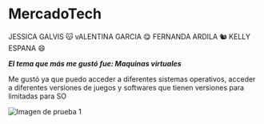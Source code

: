 # MercadoTech
JESSICA GALVIS :kissing_cat:
vALENTINA GARCIA :yum:
FERNANDA ARDILA :chipmunk:
KELLY ESPANA :smile:

***El tema que más me gustó fue: Maquinas virtuales***

Me gustó ya que puedo acceder a diferentes sistemas operativos,
acceder a diferentes versiones de juegos y softwares que tienen versiones
para limitadas para SO

![Imagen de prueba 1](https://www.softzone.es/programas/sistema/como-instalar-usar-dos-sistemas-operativos/)
